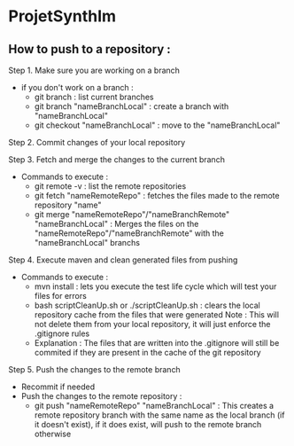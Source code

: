 # ProjetSynthIm

How to push to a repository :
-----------------------------
Step 1. Make sure you are working on a branch 
* if you don't work on a branch : 
	* git branch : list current branches
	* git branch "nameBranchLocal" : create a branch with "nameBranchLocal"
	* git checkout "nameBranchLocal" : move to the "nameBranchLocal"

Step 2. Commit changes of your local repository
		
Step 3. Fetch and merge the changes to the current branch
* Commands to execute :
	* git remote -v : list the remote repositories
	* git fetch "nameRemoteRepo" : fetches the files made to the remote repository "name"
	* git merge "nameRemoteRepo"/"nameBranchRemote" "nameBranchLocal" : Merges the files on the "nameRemoteRepo"/"nameBranchRemote" with the "nameBranchLocal" branchs
		
Step 4. Execute maven and clean generated files from pushing
* Commands to execute :
	* mvn install : lets you execute the test life cycle which will test your files for errors
	* bash scriptCleanUp.sh or ./scriptCleanUp.sh : clears the local repository cache from the files that were generated 
	Note : This will not delete them from your local repository, it will just enforce the .gitignore rules
	* Explanation : The files that are written into the .gitignore will still be commited if they are present in the cache of the git repository
				
Step 5. Push the changes to the remote branch
* Recommit if needed
* Push the changes to the remote repository : 
	* git push "nameRemoteRepo" "nameBranchLocal" : This creates a remote repository branch with the same name as the local branch (if it doesn't exist), if it does exist, will push to the remote branch otherwise
